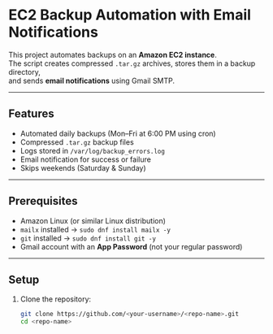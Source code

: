 # EC2 Backup Automation with Email Notifications

This project automates backups on an **Amazon EC2 instance**.  
The script creates compressed `.tar.gz` archives, stores them in a backup directory,  
and sends **email notifications** using Gmail SMTP.

---

## Features
- Automated daily backups (Mon–Fri at 6:00 PM using cron)
- Compressed `.tar.gz` backup files
- Logs stored in `/var/log/backup_errors.log`
- Email notification for success or failure
- Skips weekends (Saturday & Sunday)

---

## Prerequisites
- Amazon Linux (or similar Linux distribution)
- `mailx` installed → `sudo dnf install mailx -y`
- `git` installed → `sudo dnf install git -y`
- Gmail account with an **App Password** (not your regular password)

---

## Setup

1. Clone the repository:
   ```bash
   git clone https://github.com/<your-username>/<repo-name>.git
   cd <repo-name>
